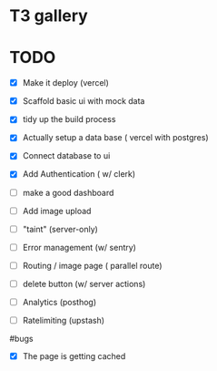 # T3 gallery

# TODO

- [x] Make it deploy (vercel)
- [x] Scaffold basic ui with mock data
- [x] tidy up the build process
- [x] Actually setup a data base ( vercel with postgres)
- [x] Connect database to ui
- [x] Add Authentication ( w/ clerk)
- [ ] make a good dashboard
- [ ] Add image upload 
- [ ] "taint" (server-only)
- [ ] Error management (w/ sentry)
- [ ] Routing / image page ( parallel route)
- [ ] delete button (w/ server actions)
- [ ] Analytics (posthog)
- [ ] Ratelimiting (upstash)



#bugs
- [x] The page is getting cached 